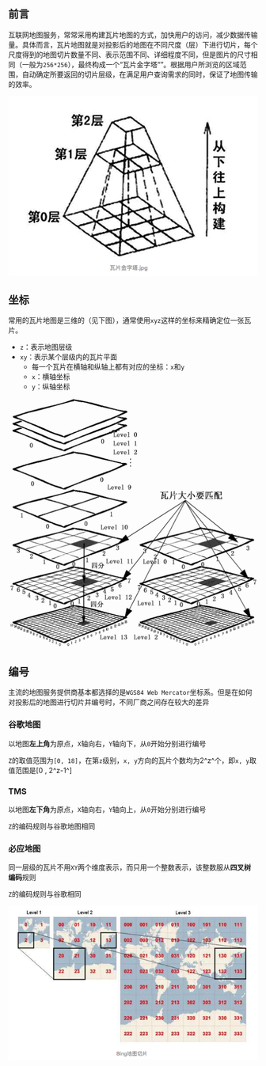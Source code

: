 ## 前言

互联网地图服务，常常采用构建瓦片地图的方式，加快用户的访问，减少数据传输量。具体而言，瓦片地图就是对投影后的地图在不同尺度（层）下进行切片，每个尺度得到的地图切片数量不同、表示范围不同、详细程度不同，但是图片的尺寸相同（一般为`256*256`），最终构成一个“瓦片金字塔“”。根据用户所浏览的区域范围，自动确定所要返回的切片层级，在满足用户查询需求的同时，保证了地图传输的效率。

![瓦片金字塔](./assets/image-20200609164305627.png)

## 坐标

常用的瓦片地图是三维的（见下图），通常使用`xyz`这样的坐标来精确定位一张瓦片。

- `z`：表示地图层级
- `xy`：表示某个层级内的瓦片平面
  - 每一个瓦片在横轴和纵轴上都有对应的坐标：`x`和`y`
  - `x`：横轴坐标
  - `y`：纵轴坐标

![瓦片地图结构](./assets/SouthEast.png)

## 编号

主流的地图服务提供商基本都选择的是`WGS84 Web Mercator`坐标系。但是在如何对投影后的地图进行切片并编号时，不同厂商之间存在较大的差异

### 谷歌地图

以地图**左上角**为原点，`X`轴向右，`Y`轴向下，从`0`开始分别进行编号

`Z`的取值范围为`[0, 18]`，在第`z`级别，`x, y`方向的瓦片个数均为2^z^个，即`x, y`取值范围是[0 , 2^z-1^]

### TMS

以地图**左下角**为原点，`X`轴向右，`Y`轴向上，从`0`开始分别进行编号

`Z`的编码规则与谷歌地图相同

### 必应地图

同一层级的瓦片不用`XY`两个维度表示，而只用一个整数表示，该整数服从**四叉树编码**规则

`Z`的编码规则与谷歌相同

![切片编码](./assets/image-20200609165204390.png)